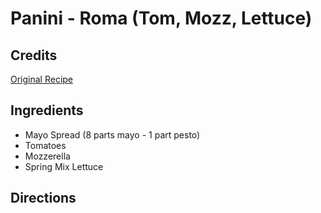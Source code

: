 # Panini - Roma (Tom, Mozz, Lettuce) 

## Credits

[Original Recipe](http://www.rittersysco.com/Panini%20recipes.htm "http://www.rittersysco.com/Panini recipes.htm")

## Ingredients

- Mayo Spread (8 parts mayo - 1 part pesto)
- Tomatoes
- Mozzerella
- Spring Mix Lettuce

## Directions


